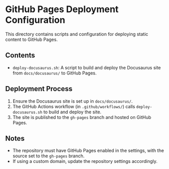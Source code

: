 # GitHub Pages Deployment Configuration

This directory contains scripts and configuration for deploying static content to GitHub Pages.

## Contents

- `deploy-docusaurus.sh`: A script to build and deploy the Docusaurus site from `docs/docusaurus/` to GitHub Pages.

## Deployment Process

1. Ensure the Docusaurus site is set up in `docs/docusaurus/`.
2. The GitHub Actions workflow (in `.github/workflows/`) calls `deploy-docusaurus.sh` to build and deploy the site.
3. The site is published to the `gh-pages` branch and hosted on GitHub Pages.

## Notes

- The repository must have GitHub Pages enabled in the settings, with the source set to the `gh-pages` branch.
- If using a custom domain, update the repository settings accordingly.

